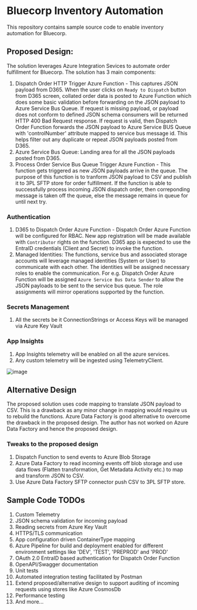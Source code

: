 # Bluecorp Inventory Automation

This repository contains sample source code to enable inventory automation for Bluecorp. 

## Proposed Design:
The solution leverages Azure Integration Sevices to automate order fulfillment for Bluecorp. The solution has 3 main components:
1. Dispatch Order HTTP Trigger Azure Function - This captures JSON payload from D365. When the user clicks on `Ready to Dispatch` button from D365 screen, collated order data is posted to Azure Function which does some basic validation before forwarding on the JSON payload to Azure Service Bus Queue. If request is missing payload, or payload does not conform to defined JSON schema consumers will be returned HTTP 400 Bad Request response. If request is valid, then Dispatch Order Function forwards the JSON payload to Azure Service BUS Queue with 'controlNumber' attribute mapped to service bus message id. This helps filter out any duplicate or repeat JSON payloads posted from D365.
2. Azure Service Bus Queue: Landing area for all the JSON payloads posted from D365.
3. Process Order Service Bus Queue Trigger Azure Function - This function gets triggered as new JSON payloads arrive in the queue. The purpose of this function is to tranform JSON payload to CSV and publish it to 3PL SFTP store for order fulfillment. If the function is able to successfully process incoming JSON dispatch order, then correponding message is taken off the queue, else the message remains in queue for until next try.

### Authentication
1. D365 to Dispatch Order Azure Function - Dispatch Order Azure Function will be configured for RBAC. New app registration will be made available with `Contributor` rights on the function. D365 app is expected to use the EntraID credentials (Client and Secret) to invoke the function.
2. Managed Identities: The functions, service bus and associated storage accounts will leverage managed identities (System or User) to communicate with each other. The identities will be assigned necessary roles to enable the communication. For e.g. Dispatch Order Azure Function will be assigned `Azure Service Bus Data Sender` to allow the JSON payloads to be sent to the service bus queue. The role assignments will mirror operations supported by the function.

### Secrets Management
1. All the secrets be it ConnectionStrings or Access Keys will be managed via Azure Key Vault
   
### App Insights
1. App Insights telemetry will be enabled on all the azure services.
2. Any custom telemetry will be ingested using TelemetryClient.
   
![image](https://github.com/ashwinpunichithaya/bluecorp/assets/61331734/72fb85a8-1767-40e6-a2ee-0acb1e583218)

## Alternative Design
The proposed solution uses code mapping to translate JSON payload to CSV. This is a drawback as any minor change in mapping would require us to rebuild the functions. Azure Data Factory is good alternative to overcome the drawback in the proposed design. The author has not worked on Azure Data Factory and hence the proposed design. 

### Tweaks to the proposed design
1. Dispatch Function to send events to Azure Blob Storage
2. Azure Data Factory to read incoming events off blob storage and use data flows (Flatten transformation, Get Metadata Activity etc.) to map and transform JSON to CSV.
3. Use Azure Data Factory SFTP connector push CSV to 3PL SFTP store.

## Sample Code TODOs

1. Custom Telemetry
2. JSON schema validation for incoming payload
3. Reading secrets from Azure Key Vault
4. HTTPS/TLS communication
5. App configuration driven ContainerType mapping
6. Azure Pipeline for build and deployment enabled for different environment settings like 'DEV', 'TEST', 'PREPROD' and 'PROD'
7. OAuth 2.0 EntraID based authentication for Dispatch Order Function
8. OpenAPI/Swagger documentation
9. Unit tests
10. Automated integration testing facilitated by Postman
11. Extend proposed/alternative design to support auditing of incoming requests using stores like Azure CosmosDb
12. Performance testing
13. And more...
